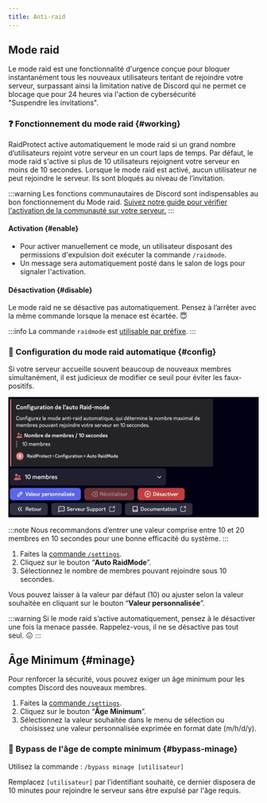 ```yaml
---
title: Anti-raid
---
```


## Mode raid

Le mode raid est une fonctionnalité d'urgence conçue pour bloquer instantanément tous les nouveaux utilisateurs tentant de rejoindre votre serveur, surpassant ainsi la limitation native de Discord qui ne permet ce blocage que pour 24 heures via l'action de cybersécurité "Suspendre les invitations".

### ❓ Fonctionnement du mode raid {#working}

RaidProtect active automatiquement le mode raid si un grand nombre d’utilisateurs rejoint votre serveur en un court laps de temps. Par défaut, le mode raid s'active si plus de 10 utilisateurs rejoignent votre serveur en moins de 10 secondes. Lorsque le mode raid est activé, aucun utilisateur ne peut rejoindre le serveur. Ils sont bloqués au niveau de l’invitation.

:::warning
Les fonctions communautaires de Discord sont indispensables au bon fonctionnement du Mode raid. [Suivez notre guide pour vérifier l'activation de la communauté sur votre serveur.](../guides/community.md)
:::

#### Activation {#enable}

- Pour activer manuellement ce mode, un utilisateur disposant des permissions d'expulsion doit exécuter la commande `/raidmode`.
- Un message sera automatiquement posté dans le salon de logs pour signaler l'activation.

#### Désactivation {#disable}

Le mode raid ne se désactive pas automatiquement. Pensez à l’arrêter avec la même commande lorsque la menace est écartée. 😇

:::info
La commande `raidmode` est [utilisable par préfixe](../guides/prefix.md).
:::

### 🚨 Configuration du mode raid automatique {#config}

Si votre serveur accueille souvent beaucoup de nouveaux membres simultanément, il est judicieux de modifier ce seuil pour éviter les faux-positifs.

![Capture d'écran mode raid automatique](../assets/rp-settings-raid-mode.webp)

:::note
Nous recommandons d’entrer une valeur comprise entre 10 et 20 membres en 10 secondes pour une bonne efficacité du système.
:::

1. Faites la [commande `/settings`](../setup.md#settings).
2. Cliquez sur le bouton “**Auto RaidMode**”.
3. Sélectionnez le nombre de membres pouvant rejoindre sous 10 secondes.

Vous pouvez laisser à la valeur par défaut (10) ou ajuster selon la valeur souhaitée en cliquant sur le bouton “**Valeur personnalisée**”.

:::warning
Si le mode raid s’active automatiquement, pensez à le désactiver une fois la menace passée. Rappelez-vous, il ne se désactive pas tout seul. 😖
:::


## Âge Minimum {#minage}

Pour renforcer la sécurité, vous pouvez exiger un âge minimum pour les comptes Discord des nouveaux membres.

1. Faites la [commande `/settings`](../setup.md#settings).
2. Cliquez sur le bouton “**Âge Minimum**”.
3. Sélectionnez la valeur souhaitée dans le menu de sélection ou choisissez une valeur personnalisée exprimée en format date (m/h/d/y).

### 🎂 Bypass de l'âge de compte minimum {#bypass-minage}

Utilisez la commande : ```/bypass minage [utilisateur]```

Remplacez `[utilisateur]` par l’identifiant souhaité, ce dernier disposera de 10 minutes pour rejoindre le serveur sans être expulsé par l'âge requis.